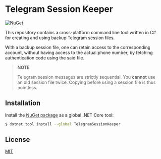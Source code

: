 # Telegram Session Keeper

[![NuGet](https://img.shields.io/nuget/v/TelegramSessionKeeper.svg?style=flat&color=green)](https://www.nuget.org/packages/TelegramSessionKeeper/)

This repository contains a cross-platform command line tool written in C# for creating and using backup Telegram session files.

With a backup session file, one can retain access to the corresponding account, without having access to the actual phone number, by fetching authentication code using the said file.

> **NOTE**
>
> Telegram session messages are strictly sequential. You **cannot** use an old session file twice. Copying before using a session file is thus pointless.

## Installation

Install the [NuGet package](https://www.nuget.org/packages/TelegramSessionKeeper/) as a global .NET Core tool:

```sh
$ dotnet tool install --global TelegramSessionKeeper
```

## License

[MIT](./LICENSE)
